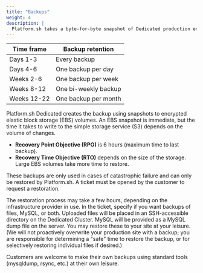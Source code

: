 ```yaml
---
title: "Backups"
weight: 4
description: |
  Platform.sh takes a byte-for-byte snapshot of Dedicated production environments every six (6) hours.  They are retained on a sliding scale, so more recent time frames have more frequent backups.
---
```



| Time frame | Backup retention     |
|------------|----------------------|
| Days 1-3   | Every backup         |
| Days 4-6   | One backup per day   |
| Weeks 2-6  | One backup per week  |
| Weeks 8-12 | One bi-weekly backup |
| Weeks 12-22| One backup per month |

Platform.sh Dedicated creates the backup using snapshots to encrypted elastic block storage (EBS) volumes. An EBS snapshot is immediate, but the time it takes to write to the simple storage service (S3) depends on the volume of changes.

* **Recovery Point Objective (RPO)** is 6 hours (maximum time to last backup).
* **Recovery Time Objective (RTO)** depends on the size of the storage. Large EBS volumes take more time to restore.

These backups are only used in cases of catastrophic failure and can only be restored by Platform.sh. A ticket must be opened by the customer to request a restoration.

The restoration process may take a few hours, depending on the infrastructure provider in use.  In the ticket, specify if you want backups of files, MySQL, or both.  Uploaded files will be placed in an SSH-accessible directory on the Dedicated Cluster.  MySQL will be provided as a MySQL dump file on the server.  You may restore these to your site at your leisure.  (We will not proactively overwrite your production site with a backup; you are responsible for determining a "safe" time to restore the backup, or for selectively restoring individual files if desired.)

Customers are welcome to make their own backups using standard tools (mysqldump, rsync, etc.) at their own leisure.
